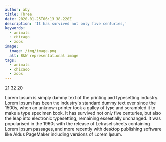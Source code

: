 ```yaml
---
author: aby
title: Three
date: 2020-01-25T06:13:38.220Z
description: 'It has survived not only five centuries,'
keywords:
  - animals
  - chicago
  - zoos
image:
  image: /img/image.png
  alt: B&W representational image
tags:
  - animals
  - chicago
  - zoos
---
```

21 32 20

Lorem Ipsum is simply dummy text of the printing and typesetting industry. Lorem Ipsum has been the industry's standard dummy text ever since the 1500s, when an unknown printer took a galley of type and scrambled it to make a type specimen book. It has survived not only five centuries, but also the leap into electronic typesetting, remaining essentially unchanged. It was popularised in the 1960s with the release of Letraset sheets containing Lorem Ipsum passages, and more recently with desktop publishing software like Aldus PageMaker including versions of Lorem Ipsum.